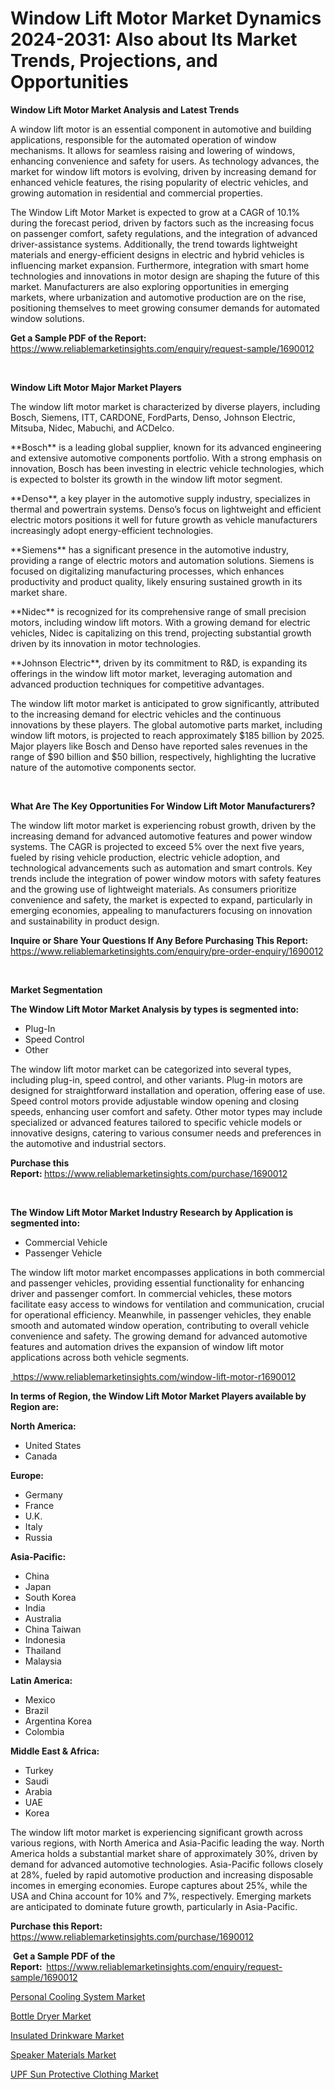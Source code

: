 <p><h1>Window Lift Motor Market Dynamics 2024-2031: Also about Its Market Trends, Projections, and Opportunities</h1></p><p><strong>Window Lift Motor Market Analysis and Latest Trends</strong></p>
<p><p>A window lift motor is an essential component in automotive and building applications, responsible for the automated operation of window mechanisms. It allows for seamless raising and lowering of windows, enhancing convenience and safety for users. As technology advances, the market for window lift motors is evolving, driven by increasing demand for enhanced vehicle features, the rising popularity of electric vehicles, and growing automation in residential and commercial properties.</p><p>The Window Lift Motor Market is expected to grow at a CAGR of 10.1% during the forecast period, driven by factors such as the increasing focus on passenger comfort, safety regulations, and the integration of advanced driver-assistance systems. Additionally, the trend towards lightweight materials and energy-efficient designs in electric and hybrid vehicles is influencing market expansion. Furthermore, integration with smart home technologies and innovations in motor design are shaping the future of this market. Manufacturers are also exploring opportunities in emerging markets, where urbanization and automotive production are on the rise, positioning themselves to meet growing consumer demands for automated window solutions.</p></p>
<p><strong>Get a Sample PDF of the Report:&nbsp;</strong> <a href="https://www.reliablemarketinsights.com/enquiry/request-sample/1690012?utm_campaign=1626&utm_medium=2&utm_source=Github&utm_content=ia&utm_term=17102024&utm_id=window-lift-motor">https://www.reliablemarketinsights.com/enquiry/request-sample/1690012</a></p>
<p>&nbsp;</p>
<p><strong>Window Lift Motor Major Market Players</strong></p>
<p><p>The window lift motor market is characterized by diverse players, including Bosch, Siemens, ITT, CARDONE, FordParts, Denso, Johnson Electric, Mitsuba, Nidec, Mabuchi, and ACDelco. </p><p>**Bosch** is a leading global supplier, known for its advanced engineering and extensive automotive components portfolio. With a strong emphasis on innovation, Bosch has been investing in electric vehicle technologies, which is expected to bolster its growth in the window lift motor segment.</p><p>**Denso**, a key player in the automotive supply industry, specializes in thermal and powertrain systems. Denso’s focus on lightweight and efficient electric motors positions it well for future growth as vehicle manufacturers increasingly adopt energy-efficient technologies.</p><p>**Siemens** has a significant presence in the automotive industry, providing a range of electric motors and automation solutions. Siemens is focused on digitalizing manufacturing processes, which enhances productivity and product quality, likely ensuring sustained growth in its market share.</p><p>**Nidec** is recognized for its comprehensive range of small precision motors, including window lift motors. With a growing demand for electric vehicles, Nidec is capitalizing on this trend, projecting substantial growth driven by its innovation in motor technologies.</p><p>**Johnson Electric**, driven by its commitment to R&D, is expanding its offerings in the window lift motor market, leveraging automation and advanced production techniques for competitive advantages.</p><p>The window lift motor market is anticipated to grow significantly, attributed to the increasing demand for electric vehicles and the continuous innovations by these players. The global automotive parts market, including window lift motors, is projected to reach approximately $185 billion by 2025. Major players like Bosch and Denso have reported sales revenues in the range of $90 billion and $50 billion, respectively, highlighting the lucrative nature of the automotive components sector.</p></p>
<p>&nbsp;</p>
<p><strong>What Are The Key Opportunities For Window Lift Motor Manufacturers?</strong></p>
<p><p>The window lift motor market is experiencing robust growth, driven by the increasing demand for advanced automotive features and power window systems. The CAGR is projected to exceed 5% over the next five years, fueled by rising vehicle production, electric vehicle adoption, and technological advancements such as automation and smart controls. Key trends include the integration of power window motors with safety features and the growing use of lightweight materials. As consumers prioritize convenience and safety, the market is expected to expand, particularly in emerging economies, appealing to manufacturers focusing on innovation and sustainability in product design.</p></p>
<p><strong>Inquire or Share Your Questions If Any Before Purchasing This Report:</strong> <a href="https://www.reliablemarketinsights.com/enquiry/pre-order-enquiry/1690012?utm_campaign=1626&utm_medium=2&utm_source=Github&utm_content=ia&utm_term=17102024&utm_id=window-lift-motor">https://www.reliablemarketinsights.com/enquiry/pre-order-enquiry/1690012</a></p>
<p>&nbsp;</p>
<p><strong>Market Segmentation</strong></p>
<p><strong>The Window Lift Motor Market Analysis by types is segmented into:</strong></p>
<p><ul><li>Plug-In</li><li>Speed Control</li><li>Other</li></ul></p>
<p><p>The window lift motor market can be categorized into several types, including plug-in, speed control, and other variants. Plug-in motors are designed for straightforward installation and operation, offering ease of use. Speed control motors provide adjustable window opening and closing speeds, enhancing user comfort and safety. Other motor types may include specialized or advanced features tailored to specific vehicle models or innovative designs, catering to various consumer needs and preferences in the automotive and industrial sectors.</p></p>
<p><strong>Purchase this Report:&nbsp;</strong><a href="https://www.reliablemarketinsights.com/purchase/1690012?utm_campaign=1626&utm_medium=2&utm_source=Github&utm_content=ia&utm_term=17102024&utm_id=window-lift-motor">https://www.reliablemarketinsights.com/purchase/1690012</a></p>
<p>&nbsp;</p>
<p><strong>The Window Lift Motor Market Industry Research by Application is segmented into:</strong></p>
<p><ul><li>Commercial Vehicle</li><li>Passenger Vehicle</li></ul></p>
<p><p>The window lift motor market encompasses applications in both commercial and passenger vehicles, providing essential functionality for enhancing driver and passenger comfort. In commercial vehicles, these motors facilitate easy access to windows for ventilation and communication, crucial for operational efficiency. Meanwhile, in passenger vehicles, they enable smooth and automated window operation, contributing to overall vehicle convenience and safety. The growing demand for advanced automotive features and automation drives the expansion of window lift motor applications across both vehicle segments.</p></p>
<p><a href="https://www.reliablemarketinsights.com/window-lift-motor-r1690012?utm_campaign=1626&utm_medium=2&utm_source=Github&utm_content=ia&utm_term=17102024&utm_id=window-lift-motor">&nbsp;https://www.reliablemarketinsights.com/window-lift-motor-r1690012</a></p>
<p><strong>In terms of Region, the Window Lift Motor Market Players available by Region are:</strong></p>
<p>
    <p> <strong> North America: </strong>
        <ul>
            <li>United States</li>
            <li>Canada</li>
        </ul>
        </p> 
    <p> <strong> Europe: </strong>
        <ul>
            <li>Germany</li>
            <li>France</li>
            <li>U.K.</li>
            <li>Italy</li>
            <li>Russia</li>
        </ul>
        </p> 
    <p> <strong> Asia-Pacific: </strong>
        <ul>
            <li>China</li>
            <li>Japan</li>
            <li>South Korea</li>
            <li>India</li>
            <li>Australia</li>
            <li>China Taiwan</li>
            <li>Indonesia</li>
            <li>Thailand</li>
            <li>Malaysia</li>
        </ul>
        </p> 
    <p> <strong> Latin America: </strong>
        <ul>
            <li>Mexico</li>
            <li>Brazil</li>
            <li>Argentina Korea</li>
            <li>Colombia</li>
        </ul>
        </p> 
    <p> <strong> Middle East & Africa: </strong>
        <ul>
            <li>Turkey</li>
            <li>Saudi</li>
            <li>Arabia</li>
            <li>UAE</li>
            <li>Korea</li>
        </ul>
    </p>
    </p>
<p><p>The window lift motor market is experiencing significant growth across various regions, with North America and Asia-Pacific leading the way. North America holds a substantial market share of approximately 30%, driven by demand for advanced automotive technologies. Asia-Pacific follows closely at 28%, fueled by rapid automotive production and increasing disposable incomes in emerging economies. Europe captures about 25%, while the USA and China account for 10% and 7%, respectively. Emerging markets are anticipated to dominate future growth, particularly in Asia-Pacific.</p></p>
<p><strong>Purchase this Report: </strong><a href="https://www.reliablemarketinsights.com/purchase/1690012?utm_campaign=1626&utm_medium=2&utm_source=Github&utm_content=ia&utm_term=17102024&utm_id=window-lift-motor">https://www.reliablemarketinsights.com/purchase/1690012</a></p>
<p>&nbsp;<strong>Get a Sample PDF of the Report:&nbsp;&nbsp;</strong><a href="https://www.reliablemarketinsights.com/enquiry/request-sample/1690012?utm_campaign=1626&utm_medium=2&utm_source=Github&utm_content=ia&utm_term=17102024&utm_id=window-lift-motor">https://www.reliablemarketinsights.com/enquiry/request-sample/1690012</a></p>
<p><strong></strong></p>
<p><p><a href="https://www.linkedin.com/pulse/future-personal-cooling-system-market-global-forecast-trends-l84le?utm_campaign=1626&utm_medium=2&utm_source=Github&utm_content=ia&utm_term=17102024&utm_id=window-lift-motor">Personal Cooling System Market</a></p><p><a href="https://www.linkedin.com/pulse/strategic-insights-global-bottle-dryer-market-trends-2024-8yane?utm_campaign=1626&utm_medium=2&utm_source=Github&utm_content=ia&utm_term=17102024&utm_id=window-lift-motor">Bottle Dryer Market</a></p><p><a href="https://www.linkedin.com/pulse/charting-future-comprehensive-analysis-global-insulated-drinkware-xgxde?utm_campaign=1626&utm_medium=2&utm_source=Github&utm_content=ia&utm_term=17102024&utm_id=window-lift-motor">Insulated Drinkware Market</a></p><p><a href="https://issuu.com/reportprime-2/docs/speaker-materials-market-size-2030._d4b2474b2dcd86?utm_campaign=1626&utm_medium=2&utm_source=Github&utm_content=ia&utm_term=17102024&utm_id=window-lift-motor">Speaker Materials Market</a></p><p><a href="https://www.linkedin.com/pulse/upf-sun-protective-clothing-market-strategic-insights-product-koobe?utm_campaign=1626&utm_medium=2&utm_source=Github&utm_content=ia&utm_term=17102024&utm_id=window-lift-motor">UPF Sun Protective Clothing Market</a></p></p>